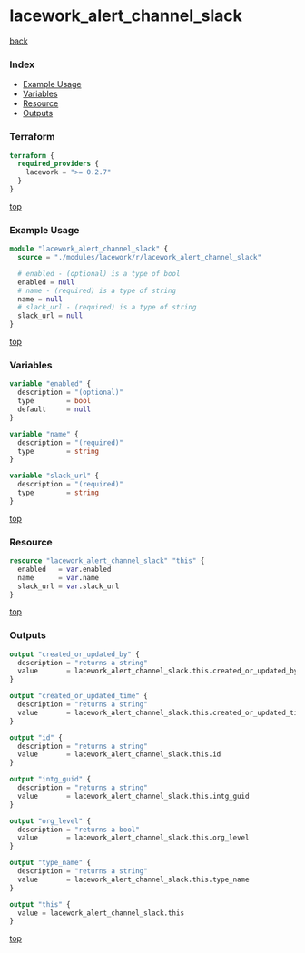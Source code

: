 # lacework_alert_channel_slack

[back](../lacework.md)

### Index

- [Example Usage](#example-usage)
- [Variables](#variables)
- [Resource](#resource)
- [Outputs](#outputs)

### Terraform

```terraform
terraform {
  required_providers {
    lacework = ">= 0.2.7"
  }
}
```

[top](#index)

### Example Usage

```terraform
module "lacework_alert_channel_slack" {
  source = "./modules/lacework/r/lacework_alert_channel_slack"

  # enabled - (optional) is a type of bool
  enabled = null
  # name - (required) is a type of string
  name = null
  # slack_url - (required) is a type of string
  slack_url = null
}
```

[top](#index)

### Variables

```terraform
variable "enabled" {
  description = "(optional)"
  type        = bool
  default     = null
}

variable "name" {
  description = "(required)"
  type        = string
}

variable "slack_url" {
  description = "(required)"
  type        = string
}
```

[top](#index)

### Resource

```terraform
resource "lacework_alert_channel_slack" "this" {
  enabled   = var.enabled
  name      = var.name
  slack_url = var.slack_url
}
```

[top](#index)

### Outputs

```terraform
output "created_or_updated_by" {
  description = "returns a string"
  value       = lacework_alert_channel_slack.this.created_or_updated_by
}

output "created_or_updated_time" {
  description = "returns a string"
  value       = lacework_alert_channel_slack.this.created_or_updated_time
}

output "id" {
  description = "returns a string"
  value       = lacework_alert_channel_slack.this.id
}

output "intg_guid" {
  description = "returns a string"
  value       = lacework_alert_channel_slack.this.intg_guid
}

output "org_level" {
  description = "returns a bool"
  value       = lacework_alert_channel_slack.this.org_level
}

output "type_name" {
  description = "returns a string"
  value       = lacework_alert_channel_slack.this.type_name
}

output "this" {
  value = lacework_alert_channel_slack.this
}
```

[top](#index)